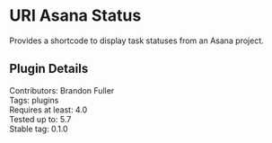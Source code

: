 # URI Asana Status

Provides a shortcode to display task statuses from an Asana project.

## Plugin Details

Contributors: Brandon Fuller  
Tags: plugins  
Requires at least: 4.0  
Tested up to: 5.7  
Stable tag: 0.1.0  
